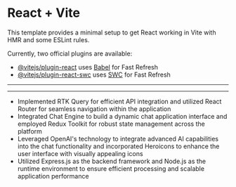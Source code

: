 # React + Vite

This template provides a minimal setup to get React working in Vite with HMR and some ESLint rules.

Currently, two official plugins are available:

- [@vitejs/plugin-react](https://github.com/vitejs/vite-plugin-react/blob/main/packages/plugin-react/README.md) uses [Babel](https://babeljs.io/) for Fast Refresh
- [@vitejs/plugin-react-swc](https://github.com/vitejs/vite-plugin-react-swc) uses [SWC](https://swc.rs/) for Fast Refresh

--------------------------------------------------------------------------------------------------------------------------------------------------------------------
--------------------------------------------------------------------------------------------------------------------------------------------------------------------
- Implemented RTK Query for efficient API integration and utilized React Router for seamless navigation within the application
- Integrated Chat Engine to build a dynamic chat application interface and employed Redux Toolkit for robust state management across the platform
- Leveraged OpenAI's technology to integrate advanced AI capabilities into the chat functionality and incorporated Heroicons to enhance the user interface with visually appealing icons
- Utilized Express.js as the backend framework and Node.js as the runtime environment to ensure efficient processing and scalable application performance
